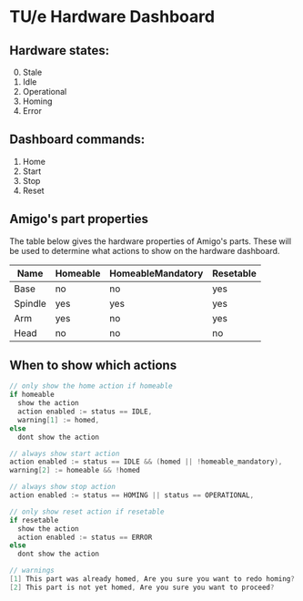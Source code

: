 # TU/e Hardware Dashboard

## Hardware states:

0. Stale
1. Idle
2. Operational
3. Homing
4. Error

## Dashboard commands:

1. Home
2. Start
3. Stop
4. Reset

## Amigo's part properties

The table below gives the hardware properties of Amigo's parts. These will be used to determine what actions to show on the hardware dashboard.

|   Name  | Homeable | HomeableMandatory | Resetable |
|---------|----------|-------------------|-----------|
| Base    | no       | no                | yes       |
| Spindle | yes      | yes               | yes       |
| Arm     | yes      | no                | yes       |
| Head    | no       | no                | no        |

## When to show which actions

```c
// only show the home action if homeable
if homeable
  show the action
  action enabled := status == IDLE,
  warning[1] := homed,
else
  dont show the action

// always show start action
action enabled := status == IDLE && (homed || !homeable_mandatory),
warning[2] := homeable && !homed

// always show stop action
action enabled := status == HOMING || status == OPERATIONAL,

// only show reset action if resetable
if resetable
  show the action
  action enabled := status == ERROR
else
  dont show the action

// warnings
[1] This part was already homed, Are you sure you want to redo homing?
[2] This part is not yet homed, Are you sure you want to proceed?
```
